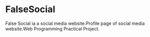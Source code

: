 # FalseSocial
False Social ia a social media website.Profile page of social media website.Web Programming Practical Project.
